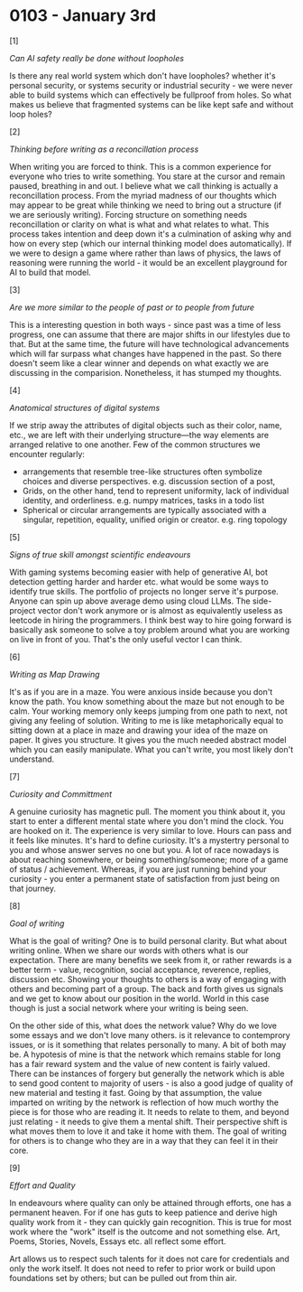 # 0103 - January 3rd

[1]

*Can AI safety really be done without loopholes*

Is there any real world system which don't have loopholes? whether it's personal security, or systems security or industrial security - we were never able to build systems which can effectively be fullproof from holes. So what makes us believe that fragmented systems can be like kept safe and without loop holes?

[2]

*Thinking before writing as a reconcillation process*

When writing you are forced to think. This is a common experience for everyone who tries to write something. You stare at the cursor and remain paused, breathing in and out. I believe what we call thinking is actually a reconcillation process. From the myriad madness of our thoughts which may appear to be great while thinking we need to bring out a structure (if we are seriously writing). Forcing structure on something needs reconcillation or clarity on what is what and what relates to what. This process takes intention and deep down it's a culmination of asking why and how on every step (which our internal thinking model does automatically). If we were to design a game where rather than laws of physics, the laws of reasoning were running the world - it would be an excellent playground for AI to build that model.

[3]

*Are we more similar to the people of past or to people from future*

This is a interesting question in both ways - since past was a time of less progress, one can assume that there are major shifts in our lifestyles due to that. But at the same time, the future will have technological advancements which will far surpass what changes have happened in the past. So there doesn't seem like a clear winner and depends on what exactly we are discussing in the comparision. Nonetheless, it has stumped my thoughts.

[4]

*Anatomical structures of digital systems*

If we strip away the attributes of digital objects such as their color, name, etc., we are left with their underlying structure—the way elements are arranged relative to one another. Few of the common structures we encounter regularly:
- arrangements that resemble tree-like structures often symbolize choices and diverse perspectives. e.g. discussion section of a post, 
- Grids, on the other hand, tend to represent uniformity, lack of individual identity, and orderliness. e.g. numpy matrices, tasks in a todo list
- Spherical or circular arrangements are typically associated with a singular, repetition, equality, unified origin or creator. e.g. ring topology

[5]

*Signs of true skill amongst scientific endeavours*

With gaming systems becoming easier with help of generative AI, bot detection getting harder and harder etc. what would be some ways to identify true skills. The portfolio of projects no longer serve it's purpose. Anyone can spin up above average demo using cloud LLMs. The side-project vector don't work anymore or is almost as equivalently useless as leetcode in hiring the programmers. I think best way to hire going forward is basically ask someone to solve a toy problem around what you are working on live in front of you. That's the only useful vector I can think.

[6]

*Writing as Map Drawing*

It's as if you are in a maze. You were anxious inside because you don't know the path. You know something about the maze but not enough to be calm. Your working memory only keeps jumping from one path to next, not giving any feeling of solution. Writing to me is like metaphorically equal to sitting down at a place in maze and drawing your idea of the maze on paper. It gives you structure. It gives you the much needed abstract model which you can easily manipulate. What you can't write, you most likely don't understand.

[7]

*Curiosity and Committment*

A genuine curiosity has magnetic pull. The moment you think about it, you start to enter a different mental state where you don't mind the clock. You are hooked on it. The experience is very similar to love. Hours can pass and it feels like minutes. It's hard to define curiosity. It's a mystertry personal to you and whose answer serves no one but you. A lot of race nowadays is about reaching somewhere, or being something/someone; more of a game of status / achievement. Whereas, if you are just running behind your curiosity - you enter a permanent state of satisfaction from just being on that journey.

[8]

*Goal of writing*

What is the goal of writing? One is to build personal clarity. But what about writing online. When we share our words with others what is our expectation. There are many benefits we seek from it, or rather rewards is a better term - value, recognition, social acceptance, reverence, replies, discussion etc. Showing your thoughts to others is a way of engaging with others and becoming part of a group. The back and forth gives us signals and we get to know about our position in the world. World in this case though is just a social network where your writing is being seen. 

On the other side of this, what does the network value? Why do we love some essays and we don't love many others. is it relevance to contemprory issues, or is it something that relates personally to many. A bit of both may be. A hypotesis of mine is that the network which remains stable for long has a fair reward system and the value of new content is fairly valued. There can be instances of forgery but generally the network which is able to send good content to majority of users - is also a good judge of quality of new material and testing it fast. Going by that assumption, the value imparted on writing by the network is reflection of how much worthy the piece is for those who are reading it. It needs to relate to them, and beyond just relating - it needs to give them a mental shift. Their perspective shift is what moves them to love it and take it home with them. The goal of writing for others is to change who they are in a way that they can feel it in their core.

[9]

*Effort and Quality*

In endeavours where quality can only be attained through efforts, one has a permanent heaven. For if one has guts to keep patience and derive high quality work from it - they can quickly gain recognition. This is true for most work where the "work" itself is the outcome and not something else. Art, Poems, Stories, Novels, Essays etc. all reflect some effort.

Art allows us to respect such talents for it does not care for credentials and only the work itself. It does not need to refer to prior work or build upon foundations set by others; but can be pulled out from thin air.
